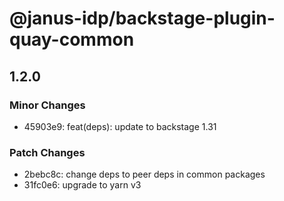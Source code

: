# @janus-idp/backstage-plugin-quay-common

## 1.2.0

### Minor Changes

- 45903e9: feat(deps): update to backstage 1.31

### Patch Changes

- 2bebc8c: change deps to peer deps in common packages
- 31fc0e6: upgrade to yarn v3
